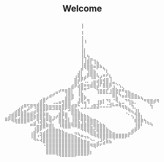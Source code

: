 <!DOCTYPE html>
<html lang="en">
<head>
<meta charset="UTF-8">
<meta name="viewport" content="width=device-width, initial-scale=1.0">

</head>
<body>
<h1 style="text-align: center;"><b>Welcome</b></h1>

<pre style="font-family: monospace;">
⠀⠀⠀⠀⠀⠀⠀⠀⠀⠀⠀⠀⠀⠀⠀⠀⠀⠀⠀⠀⠀⠀⠀⠀⢀⠀⠀⠀⠀⠀⠀⠀⠀⠀⠀⠀⠀⠀⠀⠀⠀⠀⠀⠀⠀⠀⠀⠀
⠀⠀⠀⠀⠀⠀⠀⠀⠀⠀⠀⠀⠀⠀⠀⠀⠀⠀⠀⠀⠀⠀⠀⠀⠸⠀⠀⠀⠀⠀⠀⠀⠀⠀⠀⠀⠀⠀⠀⠀⠀⠀⠀⠀⠀⠀⠀⠀
⠀⠀⠀⠀⠀⠀⠀⠀⠀⠀⠀⠀⠀⠀⠀⠀⠀⠀⠀⠀⠀⠀⠀⠀⢰⠀⠀⠀⠀⠀⠀⠀⠀⠀⠀⠀⠀⠀⠀⠀⠀⠀⠀⠀⠀⠀⠀⠀
⠀⠀⠀⠀⠀⠀⠀⠀⠀⠀⠀⠀⠀⠀⠀⠀⠀⠀⠀⠀⠀⠀⠀⠀⢰⠀⠀⠀⠀⠀⠀⠀⠀⠀⠀⠀⠀⠀⠀⠀⠀⠀⠀⠀⠀⠀⠀⠀
⠀⠀⠀⠀⠀⠀⠀⠀⠀⠀⠀⠀⠀⠀⠀⠀⠀⠀⠀⠀⠀⠀⠀⠀⢸⠸⠀⠀⠀⠀⠀⠀⠀⠀⠀⠀⠀⠀⠀⠀⠀⠀⠀⠀⠀⠀⠀⠀
⠀⠀⠀⠀⠀⠀⠀⠀⠀⠀⠀⠀⠀⠀⠀⠀⠀⠀⠀⠀⠀⠀⠀⠀⢸⡀⠀⠀⠀⠀⠀⠀⠀⠀⠀⠀⠀⠀⠀⠀⠀⠀⠀⠀⠀⠀⠀⠀
⠀⠀⠀⠀⠀⠀⠀⠀⠀⠀⠀⠀⠀⠀⠀⠀⠀⠀⠀⠀⠀⠀⠀⠀⢸⡇⠀⠀⠀⠀⠀⠀⠀⠀⠀⠀⠀⠀⠀⠀⠀⠀⠀⠀⠀⠀⠀⠀
⠀⠀⠀⠀⠀⠀⠀⠀⠀⠀⠀⠀⠀⠀⠀⠀⠀⠀⠀⠀⠀⠀⠀⠀⢸⢧⢳⣀⠀⠀⠀⠀⠀⠀⠀⠀⠀⠀⠀⠀⠀⠀⠀⠀⠀⠀⠀⠀
⠀⠀⠀⠀⠀⠀⠀⠀⠀⠀⠀⠀⠀⠀⠀⠀⠀⠀⠀⠀⠀⠀⠀⠀⢸⣸⣿⡏⢹⣦⠀⠀⠀⠀⠀⠀⠀⠀⠀⠀⠀⠀⠀⠀⠀⠀⠀⠀
⠀⠀⠀⠀⠀⠀⠀⠀⠀⠀⠀⠀⠀⠀⠀⠀⠀⠀⠀⠀⠀⠀⠀⠀⣸⢿⣿⣿⠶⡿⠷⣄⠀⠀⠀⠀⠀⠀⠀⠀⠀⠀⠀⠀⠀⠀⠀⠀
⠀⠀⠀⠀⠀⠀⠀⠀⠀⠀⠀⠀⠀⠀⠀⠀⠀⠀⠀⠀⠀⠀⠀⣰⡏⠀⣹⣿⣷⡀⠀⠈⢇⠀⠀⠀⠀⠀⠀⠀⠀⠀⠀⠀⠀⠀⠀⠀
⠀⠀⠀⠀⠀⠀⠀⠀⠀⠀⠀⠀⠀⠀⠀⠀⠀⠀⠀⠀⠀⠀⣰⢿⣧⣴⠟⢻⣿⠳⡴⢛⣋⢧⠀⠀⠀⠀⠀⠀⠀⠀⠀⠀⠀⠀⠀⠀
⠀⠀⠀⠀⠀⠀⠀⠀⠀⠀⠀⠀⠀⠀⠀⠀⠀⠀⠀⠀⠀⠀⣿⡟⣋⠡⠄⢠⣶⢾⣿⣻⣿⣸⣤⡀⠀⠀⠀⠀⠀⠀⠀⠀⠀⠀⠀⠀
⠀⠀⠀⠀⠀⠀⠀⠀⠀⠀⠀⠀⠀⠀⠀⠀⠀⠀⠀⠀⣀⣾⠟⢾⣿⣛⣻⠿⢿⡾⠃⠿⢿⠟⣰⡈⠱⢄⠀⠀⠀⠀⠀⠀⠀⠀⠀⠀
⠀⠀⠀⠀⠀⠀⠀⠀⠀⠀⠀⠀⠀⠀⠀⢀⣤⠞⠛⢿⣿⡇⠀⢸⣏⠉⠀⠀⠀⢹⣿⣿⣏⣸⣿⣿⡟⠛⢶⣦⣀⠀⠀⠀⠀⠀⠀⠀
⠀⠀⠀⠀⠀⠀⠀⠀⠀⠀⠀⠀⣀⣠⠾⠋⠀⠀⠀⣼⣿⣿⠀⢘⣿⣦⠀⠀⠀⠀⠀⠀⠀⠀⠿⣧⠙⠶⠾⢿⣿⣿⣦⣄⠀⠀⠀⠀
⠀⠀⠀⠀⠀⠀⠀⠀⠀⠀⢀⣾⡿⠁⠀⢀⣀⣤⢶⣿⣿⠁⠀⣼⢿⣥⢻⠀⠀⢰⣶⡇⠙⢇⡈⠻⣄⣀⠙⢳⣦⡀⠀⠈⠛⢿⣿⡾⠻
⠀⠀⠀⠀⢀⣴⠿⢫⡿⢻⣿⣿⣿⣷⣶⢶⣶⣶⣿⣿⣿⣾⡿⠓⣀⣸⣀⣰⣿⣽⠥⠤⠬⠽⠓⠛⠻⢶⣦⡈⢳⡀⠀⠀⠀⠀⢳
⠀⠀⢀⣴⣿⣧⣶⣋⣠⣴⢿⣿⣟⣋⠉⠉⠉⣹⣯⣁⠚⣿⣿⣧⡀⠀⠀⠀⠀⠀⠀⠀⠀⠀⠀⠀⠀⠀⢈⠻⢦⣸⣇⠀⠀⠀⠀
⣀⣼⣿⡿⢛⣿⣿⣿⣿⣷⣿⣿⣟⣿⣦⢠⡴⣿⡟⣿⡀⢹⣿⣿⣿⣷⣦⡀⠀⠀⠀⠀⠀⠀⠀⠀⠀⠀⠀⠁⢢⢹⣿⡆⠀⠀⠀
⠛⠋⠻⢿⣿⣿⣿⠿⠛⣡⢻⣽⣿⡛⢿⠋⠀⣿⣿⣾⣇⣸⣿⣯⢻⣟⣿⣿⣿⡦⡀⠀⠀⠀⠀⠀⠀⠀⠀⠀⠀⢿⣿⡿⢳⣄⡀
⠀⠀⠀⠀⠀⠀⠀⠀⠛⢛⣶⣾⣿⠿⣿⣇⠀⠸⢿⣿⣿⠻⠿⣿⣿⣿⣿⣯⢿⣿⣿⣷⡀⠀⠀⠀⠀⠀⠀⠀⠀⣸⣿⠃⠀⠈⠙
⠀⠀⠀⠀⠀⠀⠀⠀⢀⣼⡿⣋⣠⣾⣿⣿⣿⣷⣦⣀⠀⠀⣀⡀⠙⠻⢿⣿⣯⢿⣿⣿⣿⣦⣀⠀⠀⠀⠀⣀⣾⠟⠁⠀⠀⠀⠀
⠀⠀⠀⠀⠀⠀⠀⠀⢸⣿⠰⢺⣿⣿⣿⣿⣿⣿⣿⣿⣿⣷⣮⣙⠶⢤⣄⠙⠻⢿⣿⣿⣿⣿⣿⣿⣿⣿⡿⠏⠁⠀⠀⠀⠀⠀⠀
⠀⠀⠀⠀⠀⠀⠀⠀⠀⠙⠓⠺⣿⣿⣿⣿⣿⣿⣿⣿⣿⣿⣿⣿⣷⣶⣤⠑⠂⣠⠼⣫⣷⣦⠈⠀⠀⠀⠀⠀⠀⠀⠀⠀⠀⠀⠀
⠀⠀⠀⠀⠀⠀⠀⠀⠀⠀⠀⠀⠐⣿⣿⣿⣿⣿⣿⣿⣿⣿⣿⣿⣿⣿⣿⠻⢿⠟⠋⠉⠀⠀⠀⠀⠀⠀⠀⠀⠀⠀⠀⠀⠀⠀⠀
⠀⠀⠀⠀⠀⠀⠀⠀⠀⠀⠀⠀⠀⣿⣿⣿⣿⣿⣿⣿⣿⣿⣿⣿⣿⣿⣿⡄⠀⠀⠀⠀⠀⠀⠀⠀⠀⠀⠀⠀⠀⠀⠀⠀⠀⠀⠀
⠀⠀⠀⠀⠀⠀⠀⠀⠀⠀⠀⠀⠀⠉⠉⠉⠙⠻⠿⠿⠿⠿⠟⠛⠛⠛⠋⠁⠀⠀⠀⠀⠀⠀⠀⠀⠀⠀⠀⠀⠀⠀⠀⠀⠀⠀⠀
</pre>


</body>
</html>
